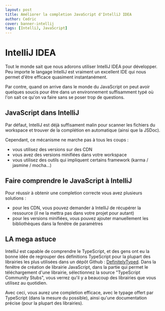 ```yaml
---
layout: post
title: Améliorer la completion JavaScript d'IntelliJ IDEA
author: Cedric
cover: banner-intellij
tags: [IntelliJ, JavaScript]
---
```



# IntelliJ IDEA
Tout le monde sait que nous adorons utiliser IntelliJ IDEA pour développer. 
Peu importe le langage IntelliJ est vraiment un excellent IDE qui nous permet d'être efficace quasiment instantanément.

Par contre, quand on arrive dans le monde du JavaScript on peut avoir quelques soucis pour être 
dans un environnement suffisamment typé où l'on sait ce qu'on va faire sans se poser trop de questions.

## JavaScript dans IntelliJ
Par défaut, IntelliJ est déjà suffisament malin pour scanner les fichiers du workspace 
et trouver de la complétion en automatique (ainsi que la JSDoc).

Cependant, ce mécanisme ne marche pas à tous les coups : 
 
 * vous utilisez des versions sur des CDN
 * vous avez des versions minifiées dans votre workspace
 * vous utilisez des outils qui impliquent certains framework (karma / jasmine / mocha...)
 
## Faire comprendre le JavaScript à IntelliJ
Pour réussir à obtenir une completion correcte vous avez plusieurs solutions :
 * pour les CDN, vous pouvez demander à IntelliJ de récupérer la ressource (il ne la mettra pas dans votre projet pour autant)
 * pour les versions minifiées, vous pouvez ajouter manuellement les bibliothèques dans la fenêtre de paramètres
 
## LA mega astuce
IntelliJ est capable de comprendre le TypeScript, et des gens ont eu la bonne idée de regrouper des définitions TypeScript pour
la plupart des librairies les plus utilisées dans un dépôt Github : [DefinitelyTyped](http://www.definitelytyped.org).
Dans la fenêtre de création de librairie JavaScript, dans la partie qui permet le téléchargement d'une librairie, 
sélectionnez la source "TypeScript Community Stubs", vous verrez qu'il y a beaucoup des librairies que vous utilisez au quotidien.

Avec ceci, vous aurez une completion efficace, avec le typage offert par TypeScript (dans la mesure du possible), 
ainsi qu'une documentation précise (pour la plupart des librairies).
